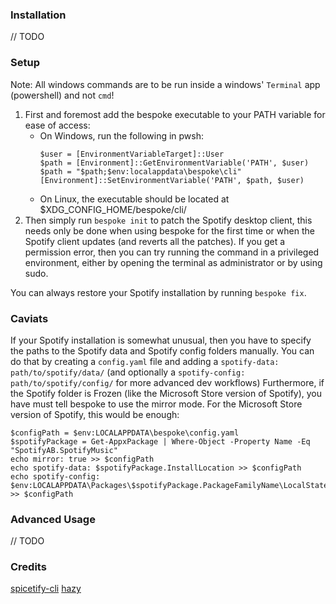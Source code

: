 ### Installation
// TODO

### Setup
Note: All windows commands are to be run inside a windows' `Terminal` app (powershell) and not `cmd`!

1. First and foremost add the bespoke executable to your PATH variable for ease of access:
    - On Windows, run the following in pwsh: 
      ```
      $user = [EnvironmentVariableTarget]::User
      $path = [Environment]::GetEnvironmentVariable('PATH', $user)
      $path = "$path;$env:localappdata\bespoke\cli"
      [Environment]::SetEnvironmentVariable('PATH', $path, $user)
      ```
    - On Linux, the executable should be located at $XDG_CONFIG_HOME/bespoke/cli/
2. Then simply run `bespoke init` to patch the Spotify desktop client, this needs only be done
   when using bespoke for the first time or when the Spotify client updates (and reverts all the patches).
   If you get a permission error, then you can try running the command in a privileged environment,
   either by opening the terminal as administrator or by using sudo.

You can always restore your Spotify installation by running `bespoke fix`.

### Caviats
If your Spotify installation is somewhat unusual, then you have to specify the paths to the Spotify data and Spotify config folders manually.
You can do that by creating a `config.yaml` file and adding a `spotify-data: path/to/spotify/data/`
(and optionally a `spotify-config: path/to/spotify/config/` for more advanced dev workflows)
Furthermore, if the Spotify folder is Frozen (like the Microsoft Store version of Spotify), you have must tell bespoke to use the mirror mode.
For the Microsoft Store version of Spotify, this would be enough:
  ```
  $configPath = $env:LOCALAPPDATA\bespoke\config.yaml
  $spotifyPackage = Get-AppxPackage | Where-Object -Property Name -Eq "SpotifyAB.SpotifyMusic"
  echo mirror: true >> $configPath
  echo spotify-data: $spotifyPackage.InstallLocation >> $configPath
  echo spotify-config: $env:LOCALAPPDATA\Packages\$spotifyPackage.PackageFamilyName\LocalState\Spotify\ >> $configPath
  ```

### Advanced Usage
// TODO

### Credits
[spicetify-cli](https://github.com/spicetify/spicetify-cli)
[hazy](https://github.com/Astromations/Hazy)
